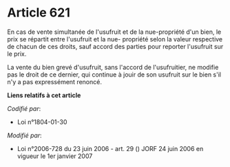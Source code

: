 # Article 621

En cas de vente simultanée de l'usufruit et de la nue-propriété d'un bien, le prix se répartit entre l'usufruit et la nue-
propriété selon la valeur respective de chacun de ces droits, sauf accord des parties pour reporter l'usufruit sur le prix.

La vente du bien grevé d'usufruit, sans l'accord de l'usufruitier, ne modifie pas le droit de ce dernier, qui continue à
jouir de son usufruit sur le bien s'il n'y a pas expressément renoncé.

**Liens relatifs à cet article**

_Codifié par_:

  - Loi n°1804-01-30

_Modifié par_:

  - Loi n°2006-728 du 23 juin 2006 - art. 29 () JORF 24 juin 2006 en vigueur le 1er janvier 2007
